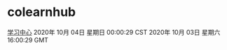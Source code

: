 # colearnhub
[学习中心](http://59.174.26.116:56308/colearnhub/)
2020年 10月 04日 星期日 00:00:29 CST
2020年 10月 03日 星期六 16:00:29 GMT
